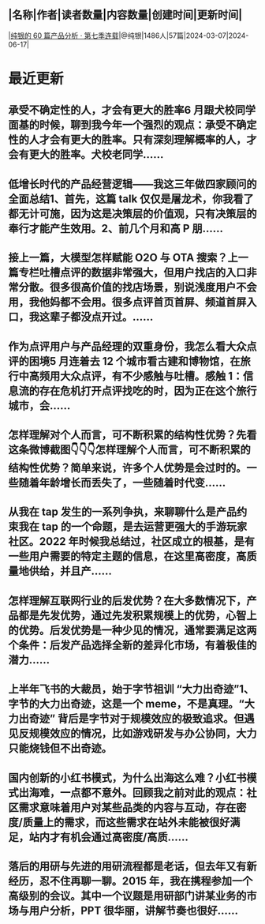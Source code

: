 |名称|作者|读者数量|内容数量|创建时间|更新时间|
---
|[纯银的 60 篇产品分析 · 第七季连载](https://xiaobot.net/p/pmdogs7?refer=0b133df9-27dc-423b-8101-639049001c13)|@纯银|1486人|57篇|2024-03-07|2024-06-17|

# 最近更新
## 承受不确定性的人，才会有更大的胜率6 月跟犬校同学面基的时候，聊到我今年一个强烈的观点：承受不确定性的人才会有更大的胜率。只有深刻理解概率的人，才会有更大的胜率。犬校老同学......
## 低增长时代的产品经营逻辑——我这三年做四家顾问的全面总结1、首先，这篇 talk 仅仅是屠龙术，你我看了都无计可施，因为这是决策层的价值观，只有决策层的奉行才能产生效用。2、前几个月和高 P 朋......
## 接上一篇，大模型怎样赋能 O2O 与 OTA 搜索？上一篇专栏吐槽点评的数据非常强大，但用户找店的入口非常分散。很多很高价值的找店场景，别说浅度用户不会用，我他妈都不会用。很多点评首页首屏、频道首屏入口，我这辈子都没点开过。......
## 作为点评用户与产品经理的双重身份，我怎么看大众点评的困境5 月连着去 12 个城市看古建和博物馆，在旅行中高频用大众点评，有不少感触与吐槽。感触 1：信息流的存在危机打开点评找吃的时，因为正在这个旅行城市，会......
## 怎样理解对个人而言，可不断积累的结构性优势？先看这条微博截图👇👇👇怎样理解个人而言，可不断积累的结构性优势？简单来说，许多个人优势是会过时的。一些随着年龄增长而丢失了，一些随着时代变......
## 从我在 tap 发生的一系列争执，来聊聊什么是产品约束我在 tap 的一个命题，是去运营更强大的手游玩家社区。2022 年时候我总结过，社区成立的根基，是有一些用户需要的特定主题的信息，在这里高密度，高质量地供给，并且产......
## 怎样理解互联网行业的后发优势？在大多数情况下，产品都是先发优势，通过先发积累规模上的优势，心智上的优势。后发优势是一种少见的情况，通常要满足这两个条件：后发产品选择全新的差异化市场，有着极佳的潜力......
## 上半年飞书的大裁员，始于字节祖训 “大力出奇迹”1、字节的大力出奇迹，这是一个 meme，不是真理。“大力出奇迹” 背后是字节对于规模效应的极致追求。但遇见反规模效应的情况，比如游戏研发与办公协同，大力只能烧钱但不出奇迹。
## 国内创新的小红书模式，为什么出海这么难？小红书模式出海难，一点都不意外。回顾我之前对此的观点：社区需求意味着用户对某些品类的内容与互动，存在密度/质量上的需求，而这些需求在站外未能被很好满足，站内才有机会通过高密度/高质......
## 落后的用研与先进的用研流程都是老话，但去年又有新经历，忍不住再聊一聊。2015 年，我在携程参加一个高级别的会议。其中一个议题是用研部门讲某业务的市场与用户分析，PPT 很华丽，讲解节奏也很好......

